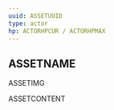 ```yaml
---
uuid: ASSETUUID
type: actor
hp: ACTORHPCUR / ACTORHPMAX
---
```


## ASSETNAME

ASSETIMG

<div>ASSETCONTENT</div>
